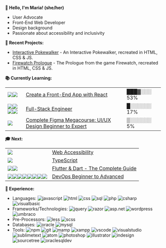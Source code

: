 **👋 Hello, I'm Maria! (she/her)**
- User Advocate
- Front-End Web Developer
- Design background
- Passionate about accessibility and inclusivity

**🔨 Recent Projects:**
- [Interactive Pokewalker](https://codepen.io/mariawarnes/pen/wvYRPEr) - An Interactive Pokewalker, recreated in HTML, CSS & JS.
- [Firewatch Prologue](https://codepen.io/mariawarnes/pen/KKxQLer) - The Prologue from the game Firewatch, recreated in HTML, CSS & JS.

**📚 Currently Learning:**
<table>
  <tr>
    <td><img src="https://img.shields.io/static/v1?logo=JavaScript&label=&message=JS&color=36465D&logoColor=AAA&style=flat-square"><img src="https://img.shields.io/static/v1?logo=react&label=&message=React&color=36465D&logoColor=AAA&style=flat-square"></td>
    <td><a href="https://www.codecademy.com/paths/build-web-apps-with-react">Create a Front-End App with React</a></td>
    <td>███▓░░░ 53%</td>
  </tr>
  <tr>
    <td><img src="https://img.shields.io/static/v1?logo=redux&label=&message=Redux&color=36465D&logoColor=AAA&style=flat-square"><img src="https://img.shields.io/static/v1?logo=postgreSQL&label=&message=PostgreSQL&color=36465D&logoColor=AAA&style=flat-square"><img src="https://img.shields.io/static/v1?logo=nodedotjs&label=&message=NodeJS&color=36465D&logoColor=AAA&style=flat-square"><img src="https://img.shields.io/static/v1?logo=express&label=&message=Express.js&color=36465D&logoColor=AAA&style=flat-square"></td>
    <td><a href="https://www.codecademy.com/career-journey/full-stack-engineer">Full-Stack Engineer</a></td>
    <td>█░░░░░░ 17%</td>
  </tr>
  <tr>
    <td><img src="https://img.shields.io/static/v1?logo=figma&label=&message=Figma&color=36465D&logoColor=AAA&style=flat-square"></td>
    <td><a href="https://www.udemy.com/course/beginners-guide-to-prototyping-and-designing-using-figma/">Complete Figma Megacourse: UI/UX Design Beginner to Expert</a></td>
    <td>▒░░░░░░ 5%</td>
  </tr>
</table>


**🎓 Next:**
<table>
  <tr>
    <td><img src="https://img.shields.io/static/v1?logo=html5&label=&message=HTML&color=36465D&logoColor=AAA&style=flat-square"></td>
    <td><a href="https://www.udacity.com/course/web-accessibility--ud891">Web Accessibility</a></td>
  </tr>
  <tr>
    <td><img src="https://img.shields.io/static/v1?logo=typescript&label=&message=TypeScript&color=36465D&logoColor=AAA&style=flat-square"></td>
    <td><a href="https://www.codecademy.com/learn/learn-intermediate-type-script">TypeScript</a></td>
  </tr>
  <tr>
    <td><img src="https://img.shields.io/static/v1?logo=flutter&label=&message=Flutter&color=36465D&logoColor=AAA&style=flat-square"><img src="https://img.shields.io/static/v1?logo=dart&label=&message=Dart&color=36465D&logoColor=AAA&style=flat-square"></td>
    <td><a href="https://www.udemy.com/course/learn-flutter-dart-to-build-ios-android-apps">Flutter & Dart - The Complete Guide</a></td>
  </tr>
  <tr>
    <td><img src="https://img.shields.io/static/v1?logo=linux&label=&message=Linux&color=36465D&logoColor=AAA&style=flat-square"><img src="https://img.shields.io/static/v1?logo=amazonaws&label=&message=AWS&color=36465D&logoColor=AAA&style=flat-square"><img src="https://img.shields.io/static/v1?logo=nginx&label=&message=Nginx&color=36465D&logoColor=AAA&style=flat-square"><img src="https://img.shields.io/static/v1?logo=docker&label=&message=Docker&color=36465D&logoColor=AAA&style=flat-square"><img src="https://img.shields.io/static/v1?logo=jenkins&label=&message=Jenkins&color=36465D&logoColor=AAA&style=flat-square"><img src="https://img.shields.io/static/v1?logo=python&label=&message=Python&color=36465D&logoColor=AAA&style=flat-square"><img src="https://img.shields.io/static/v1?logo=ansible&label=&message=Ansible&color=36465D&logoColor=AAA&style=flat-square"><img src="https://img.shields.io/static/v1?logo=kubernetes&label=&message=Kubernetes&color=36465D&logoColor=AAA&style=flat-square"></td>
    <td><a href="https://www.udemy.com/course/decodingdevops">DevOps Beginner to Advanced</a></td>
  </tr>
</table>


**🚀 Experience:**
- Languages: ![javascript](https://img.shields.io/static/v1?logo=javascript&label=&message=JavaScript&color=36465D&logoColor=AAA&style=flat-square)
![html](https://img.shields.io/static/v1?logo=html5&label=&message=HTML&color=36465D&logoColor=AAA&style=flat-square&link=)
![css](https://img.shields.io/static/v1?logo=css3&label=&message=CSS&color=36465D&logoColor=AAA&style=flat-square&link=)
![sql](https://img.shields.io/static/v1?logo=microsoftsqlserver3&label=&message=SQL&color=36465D&logoColor=AAA&style=flat-square&link=)
![php](https://img.shields.io/static/v1?logo=php&label=&message=PHP&color=36465D&logoColor=AAA&style=flat-square&link=)
![csharp](https://img.shields.io/static/v1?logo=csharp&label=&message=C%23&color=36465D&logoColor=AAA&style=flat-square&link=)
![visualbasic](https://img.shields.io/static/v1?logo=microsoft&label=&message=Visual%20Basic%20%28%2ENet%29&color=36465D&logoColor=AAA&style=flat-square&link=)
- Frameworks/Technologies: ![jquery](https://img.shields.io/static/v1?logo=jquery&label=&message=jQuery&color=36465D&logoColor=AAA&style=flat-square&link=)
![razor](https://img.shields.io/static/v1?logo=dotnet&label=&message=Razor&color=36465D&logoColor=AAA&style=flat-square)
![asp.net](https://img.shields.io/static/v1?logo=dotnet&label=&message=ASP.Net&color=36465D&logoColor=AAA&style=flat-square&link=)
![wordpress](https://img.shields.io/static/v1?logo=wordpress&label=&message=WordPress&color=36465D&logoColor=AAA&style=flat-square)
![umbraco](https://img.shields.io/static/v1?logo=umbraco&label=&message=Umbraco&color=36465D&logoColor=AAA&style=flat-square)
- Pre-Processors: ![less](https://img.shields.io/static/v1?logo=less&label=&message=LESS&color=36465D&logoColor=AAA&style=flat-square&link=)
![scss](https://img.shields.io/static/v1?logo=sass&label=&message=SCSS&color=36465D&logoColor=AAA&style=flat-square&link=)
- Databases: ![oracle](https://img.shields.io/static/v1?logo=oracle&label=&message=Oracle&color=36465D&logoColor=AAA&style=flat-square&link=)
![mysql](https://img.shields.io/static/v1?logo=mysql&label=&message=MySQL&color=36465D&logoColor=AAA&style=flat-square&link=)
- Tools: ![npm](https://img.shields.io/static/v1?logo=npm&label=&message=npm&color=36465D&logoColor=AAA&style=flat-square)
![git](https://img.shields.io/static/v1?logo=git&label=&message=Git&color=36465D&logoColor=AAA&style=flat-square)
![mamp](https://img.shields.io/static/v1?logo=mamp&label=&message=MAMP&color=36465D&logoColor=AAA&style=flat-square)
![xampp](https://img.shields.io/static/v1?logo=xampp&label=&message=XAMPP&color=36465D&logoColor=AAA&style=flat-square)
![vscode](https://img.shields.io/static/v1?logo=visualstudiocode&label=&message=VSCode&color=36465D&logoColor=AAA&style=flat-square)
![visualstudio](https://img.shields.io/static/v1?logo=visualstudio&label=&message=Visual%20Studio&color=36465D&logoColor=AAA&style=flat-square)
![sublimetext](https://img.shields.io/static/v1?logo=sublimetext&label=&message=Sublime%20Text&color=36465D&logoColor=AAA&style=flat-square)
![atom](https://img.shields.io/static/v1?logo=atom&label=&message=Atom&color=36465D&logoColor=AAA&style=flat-square)
![photoshop](https://img.shields.io/static/v1?logo=adobe%20photoshop&label=&message=Photoshop&color=36465D&logoColor=AAA&style=flat-square)
![illustrator](https://img.shields.io/static/v1?logo=adobe%20illustrator&label=&message=Illustrator&color=36465D&logoColor=AAA&style=flat-square)
![indesign](https://img.shields.io/static/v1?logo=adobe%20indesign&label=&message=InDesign&color=36465D&logoColor=AAA&style=flat-square)
![sourcetree](https://img.shields.io/static/v1?logo=sourcetree&label=&message=Sourcetree&color=36465D&logoColor=AAA&style=flat-square)
![oraclesqldev](https://img.shields.io/static/v1?logo=oracle&label=&message=Oracle%20SQL%20Developer&color=36465D&logoColor=AAA&style=flat-square)
